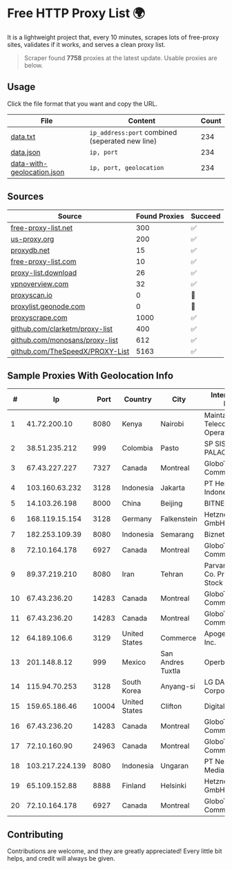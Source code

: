 
# Free HTTP Proxy List 🌍

It is a lightweight project that, every 10 minutes, scrapes lots of free-proxy sites, validates if it works, and serves a clean proxy list.


> Scraper found **7758** proxies at the latest update. Usable proxies are below.

## Usage

Click the file format that you want and copy the URL.


|File|Content|Count|
|----|-------|-----|
|[data.txt](https://raw.githubusercontent.com/themiralay/Proxy-List-World/master/data.txt)|`ip_address:port` combined (seperated new line)|234|
|[data.json](https://raw.githubusercontent.com/themiralay/Proxy-List-World/master/data.json)|`ip, port`|234|
|[data-with-geolocation.json](https://raw.githubusercontent.com/themiralay/Proxy-List-World/master/data-with-geolocation.json)|`ip, port, geolocation`|234|

## Sources

|Source|Found Proxies|Succeed|
|------|-------------|-------|
|[free-proxy-list.net](https://free-proxy-list.net)|300|✅|
|[us-proxy.org](https://www.us-proxy.org)|200|✅|
|[proxydb.net](http://proxydb.net)|15|✅|
|[free-proxy-list.com](https://free-proxy-list.com/?page=&port=&type%5B%5D=http&type%5B%5D=https&up_time=0&search=Search)|10|✅|
|[proxy-list.download](https://www.proxy-list.download/HTTP)|26|✅|
|[vpnoverview.com](https://vpnoverview.com/privacy/anonymous-browsing/free-proxy-servers)|32|✅|
|[proxyscan.io](https://www.proxyscan.io)|0|🚫|
|[proxylist.geonode.com](https://proxylist.geonode.com/api/proxy-list?limit=300&page=1&sort_by=lastChecked&sort_type=desc&protocols=http,https)|0|🚫|
|[proxyscrape.com](https://api.proxyscrape.com/v2/?request=displayproxies&protocol=http&timeout=10000&country=all&ssl=all&anonymity=all)|1000|✅|
|[github.com/clarketm/proxy-list](https://raw.githubusercontent.com/clarketm/proxy-list/master/proxy-list-raw.txt)|400|✅|
|[github.com/monosans/proxy-list](https://raw.githubusercontent.com/monosans/proxy-list/main/proxies/http.txt)|612|✅|
|[github.com/TheSpeedX/PROXY-List](https://raw.githubusercontent.com/TheSpeedX/PROXY-List/master/http.txt)|5163|✅|


## Sample Proxies With Geolocation Info

|#|Ip|Port|Country|City|Internet Service Provider|
|-|--|----|-------|----|-------------------------|
|1|41.72.200.10|8080|Kenya|Nairobi|Maintainer Liquid Telecommunications Operations Limited|
|2|38.51.235.212|999|Colombia|Pasto|SP SISTEMAS PALACIOS LTDA|
|3|67.43.227.227|7327|Canada|Montreal|GloboTech Communications|
|4|103.160.63.232|3128|Indonesia|Jakarta|PT Herza Digital Indonesia|
|5|14.103.26.198|8000|China|Beijing|BITNET|
|6|168.119.15.154|3128|Germany|Falkenstein|Hetzner Online GmbH|
|7|182.253.109.39|8080|Indonesia|Semarang|Biznet Metronet|
|8|72.10.164.178|6927|Canada|Montreal|GloboTech Communications|
|9|89.37.219.210|8080|Iran|Tehran|Parvaresh Dadeha Co. Private Joint Stock|
|10|67.43.236.20|14283|Canada|Montreal|GloboTech Communications|
|11|67.43.236.20|14283|Canada|Montreal|GloboTech Communications|
|12|64.189.106.6|3129|United States|Commerce|Apogee Telecom Inc.|
|13|201.148.8.12|999|Mexico|San Andres Tuxtla|Operbes|
|14|115.94.70.253|3128|South Korea|Anyang-si|LG DACOM Corporation|
|15|159.65.186.46|10004|United States|Clifton|DigitalOcean, LLC|
|16|67.43.236.20|14283|Canada|Montreal|GloboTech Communications|
|17|72.10.160.90|24963|Canada|Montreal|GloboTech Communications|
|18|103.217.224.139|8080|Indonesia|Ungaran|PT Nesta Indo Media|
|19|65.109.152.88|8888|Finland|Helsinki|Hetzner Online GmbH|
|20|72.10.164.178|6927|Canada|Montreal|GloboTech Communications|



## Contributing

Contributions are welcome, and they are greatly appreciated! Every
little bit helps, and credit will always be given.

